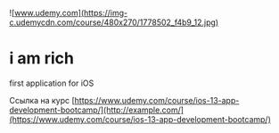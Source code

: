 ![www.udemy.com](https://img-c.udemycdn.com/course/480x270/1778502_f4b9_12.jpg)

# i am rich
first application for iOS

[Ссылка на курс]: https://www.udemy.com/course/ios-13-app-development-bootcamp/

Ссылка на курс [https://www.udemy.com/course/ios-13-app-development-bootcamp/](http://example.com/](https://www.udemy.com/course/ios-13-app-development-bootcamp/)
